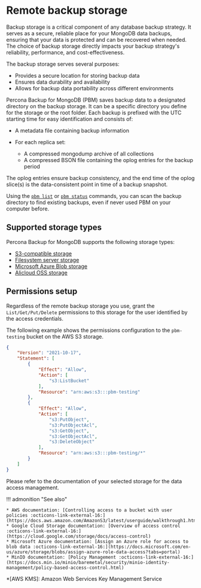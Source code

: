 # Remote backup storage

Backup storage is a critical component of any database backup strategy. It serves as a secure, reliable place for your MongoDB data backups, ensuring that your data is protected and can be recovered when needed. The choice of backup storage directly impacts your backup strategy's reliability, performance, and cost-effectiveness.

The backup storage serves several purposes:

* Provides a secure location for storing backup data
* Ensures data durability and availability
* Allows for backup data portability across different environments

Percona Backup for MongoDB (PBM) saves backup data to a designated directory on the backup storage. It can be a specific directory you define for the storage or the root folder. Each backup is prefixed with the UTC starting time for easy identification and consists of:

* A metadata file containing backup information
* For each replica set:

   - A compressed mongodump archive of all collections
   - A compressed BSON file containing the oplog entries for the backup period

The oplog entries ensure backup consistency, and the end time of the oplog slice(s) is the data-consistent point in time of a backup snapshot.

Using the [`pbm list`](../reference/pbm-commands.md#pbm-list) or [`pbm status`](../reference/pbm-commands.md#pbm-status) commands, you can scan the backup directory to find existing backups, even if never used PBM on your computer before.

## Supported storage types

Percona Backup for MongoDB supports the following storage types:

* [S3-compatible storage](s3-storage.md)
* [Filesystem server storage](filesystem-storage.md)
* [Microsoft Azure Blob storage](azure.md)
* [Alicloud OSS storage](oss.md)


## Permissions setup

Regardless of the remote backup storage you use, grant the `List/Get/Put/Delete` permissions to this storage for the user identified by the access credentials.

The following example shows the permissions configuration to the `pbm-testing` bucket on the AWS S3 storage.

```json
{
    "Version": "2021-10-17",
    "Statement": [
        {
            "Effect": "Allow",
            "Action": [
                "s3:ListBucket"
            ],
            "Resource": "arn:aws:s3:::pbm-testing"
        },
        {
            "Effect": "Allow",
            "Action": [
                "s3:PutObject",
                "s3:PutObjectAcl",
                "s3:GetObject",
                "s3:GetObjectAcl",
                "s3:DeleteObject"
            ],
            "Resource": "arn:aws:s3:::pbm-testing/*"
        }
    ]
}
```

Please refer to the documentation of your selected storage for the data access management.

!!! admonition "See also"

    * AWS documentation: [Controlling access to a bucket with user policies :octicons-link-external-16:](https://docs.aws.amazon.com/AmazonS3/latest/userguide/walkthrough1.html)
    * Google Cloud Storage documentation: [Overview of access control :octicons-link-external-16:](https://cloud.google.com/storage/docs/access-control)
    * Microsoft Azure documentation: [Assign an Azure role for access to blob data :octicons-link-external-16:](https://docs.microsoft.com/en-us/azure/storage/blobs/assign-azure-role-data-access?tabs=portal)
    * MinIO documentation: [Policy Management :octicons-link-external-16:](https://docs.min.io/minio/baremetal/security/minio-identity-management/policy-based-access-control.html)

*[AWS KMS]: Amazon Web Services Key Management Service
